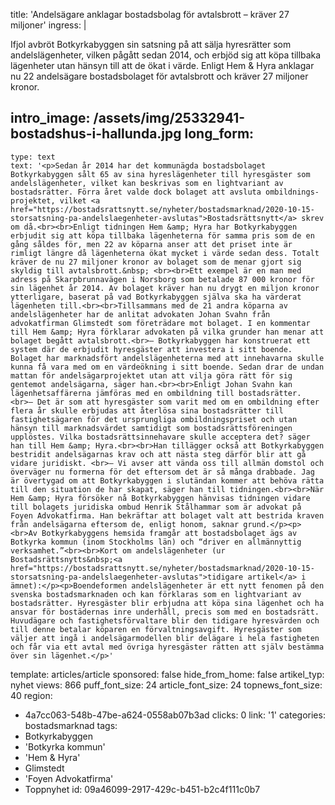title: 'Andelsägare anklagar bostadsbolag för avtalsbrott – kräver 27 miljoner'
ingress: |
  <p>Ifjol avbröt Botkyrkabyggen sin satsning på att sälja hyresrätter som andelslägenheter, vilken pågått sedan 2014, och erbjöd sig att köpa tillbaka lägenheter utan hänsyn till att de ökat i värde. Enligt Hem & Hyra anklagar nu 22 andelsägare bostadsbolaget för avtalsbrott och kräver 27 miljoner kronor.
  </p>
  
intro_image: /assets/img/25332941-bostadshus-i-hallunda.jpg
long_form:
  -
    type: text
    text: '<p>Sedan år 2014 har det kommunägda bostadsbolaget Botkyrkabyggen sålt 65 av sina hyreslägenheter till hyresgäster som andelslägenheter, vilket kan beskrivas som en lightvariant av bostadsrätter. Förra året valde dock bolaget att avsluta ombildnings-projektet, vilket <a href="https://bostadsrattsnytt.se/nyheter/bostadsmarknad/2020-10-15-storsatsning-pa-andelslaegenheter-avslutas">Bostadsrättsnytt</a> skrev om då.<br><br>Enligt tidningen Hem &amp; Hyra har Botkyrkabyggen erbjudit sig att köpa tillbaka lägenheterna för samma pris som de en gång såldes för, men 22 av köparna anser att det priset inte är rimligt längre då lägenheterna ökat mycket i värde sedan dess. Totalt kräver de nu 27 miljoner kronor av bolaget som de menar gjort sig skyldig till avtalsbrott.&nbsp; <br><br>Ett exempel är en man med adress på Skarpbrunnavägen i Norsborg som betalade 87 000 kronor för sin lägenhet år 2014. Av bolaget kräver han nu drygt en miljon kronor ytterligare, baserat på vad Botkyrkabyggen själva ska ha värderat lägenheten till.<br><br>Tillsammans med de 21 andra köparna av andelslägenheter har de anlitat advokaten Johan Svahn från advokatfirman Glimstedt som företrädare mot bolaget. I en kommentar till Hem &amp; Hyra förklarar advokaten på vilka grunder han menar att bolaget begått avtalsbrott.<br>– Botkyrkabyggen har konstruerat ett system där de erbjudit hyresgäster att investera i sitt boende. Bolaget har marknadsfört andelslägenheterna med att innehavarna skulle kunna få vara med om en värdeökning i sitt boende. Sedan drar de undan mattan för andelsägarprojektet utan att vilja göra rätt för sig gentemot andelsägarna, säger han.<br><br>Enligt Johan Svahn kan lägenhetsaffärerna jämföras med en ombildning till bostadsrätter. <br>– Det är som att hyresgäster som varit med om en ombildning efter flera år skulle erbjudas att återlösa sina bostadsrätter till fastighetsägaren för det ursprungliga ombildningspriset och utan hänsyn till marknadsvärdet samtidigt som bostadsrättsföreningen upplöstes. Vilka bostadsrättsinnehavare skulle acceptera det? säger han till Hem &amp; Hyra.<br><br>Han tillägger också att Botkyrkabyggen bestridit andelsägarnas krav och att nästa steg därför blir att gå vidare juridiskt. <br>– Vi avser att vända oss till allmän domstol och överväger nu formerna för det eftersom det är så många drabbade. Jag är övertygad om att Botkyrkabyggen i slutändan kommer att behöva rätta till den situation de har skapat, säger han till tidningen.<br><br>När Hem &amp; Hyra försöker nå Botkyrkabyggen hänvisas tidningen vidare till bolagets juridiska ombud Henrik Stålhammar som är advokat på Foyen Advokatfirma. Han bekräftar att bolaget valt att bestrida kraven från andelsägarna eftersom de, enligt honom, saknar grund.</p><p><br>Av Botkyrkabyggens hemsida framgår att bostadsbolaget ägs av Botkyrka kommun (inom Stockholms län) och “driver en allmännyttig verksamhet.”<br><br>Kort om andelslägenheter (ur Bostadsrättsnytts&nbsp;<a href="https://bostadsrattsnytt.se/nyheter/bostadsmarknad/2020-10-15-storsatsning-pa-andelslaegenheter-avslutas">tidigare artikel</a> i ämnet):</p><p>Boendeformen andelslägenheter är ett nytt fenomen på den svenska bostadsmarknaden och kan förklaras som en lightvariant av bostadsrätter. Hyresgäster blir erbjudna att köpa sina lägenhet och ha ansvar för bostädernas inre underhåll, precis som med en bostadsrätt. Huvudägare och fastighetsförvaltare blir den tidigare hyresvärden och till denne betalar köparen en förvaltningsavgift. Hyresgäster som väljer att ingå i andelsägarmodellen blir delägare i hela fastigheten och får via ett avtal med övriga hyresgäster rätten att själv bestämma över sin lägenhet.</p>'
template: articles/article
sponsored: false
hide_from_home: false
artikel_typ: nyhet
views: 866
puff_font_size: 24
article_font_size: 24
topnews_font_size: 40
region:
  - 4a7cc063-548b-47be-a624-0558ab07b3ad
clicks: 0
link: '1'
categories: bostadsmarknad
tags:
  - Botkyrkabyggen
  - 'Botkyrka kommun'
  - 'Hem & Hyra'
  - Glimstedt
  - 'Foyen Advokatfirma'
  - Toppnyhet
id: 09a46099-2917-429c-b451-b2c4f111c0b7
